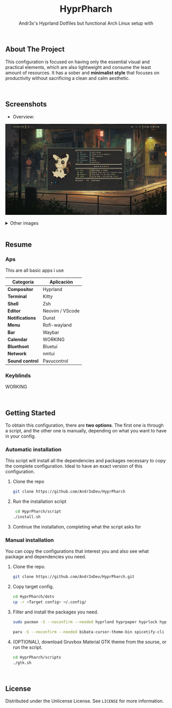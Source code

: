 <div align="center">
    <h1 align="center">HyprPharch</h1>
    <p align="center">
Andr3x's Hyprland Dotfiles but functional Arch Linux setup with 
    </p>
</div>

</br>

## About The Project

This configuration is focused on having only the essential visual and practical elements, which are also lightweight and consume the least amount of resources. It has a sober and **minimalist style** that focuses on productivity without sacrificing a clean and calm aesthetic.

</br>

## Screenshots

- Overview:
  
![start](docs/home.png)

<details>
    <summary>Other images</summary>  

![start](docs/start.png)

![start](docs/systemApps.png)

![start](docs/menu.png)

![start](docs/nvim.png)

![start](docs/bSpotify.png)

![start](docs/close.png)

</details>


</br>

## Resume

### Aps

This are all basic apps i use

| Categoría            | Aplicación         |
|----------------------|--------------------|
| **Compositor**      | Hyprland            |
| **Terminal**        | Kitty               |
| **Shell**           | Zsh                 |
| **Editor**          | Neovim / VScode     |
| **Notifications**   | Dunst               |
| **Menu**            | Rofi-wayland        |
| **Bar**             | Waybar              |
| **Calendar**        | WORKING|
| **Bluethoot**       | Bluetui             |
| **Network**         | nmtui               |
| **Sound control**   | Pavucontrol         |


### Keyblinds
WORKING


</br>

## Getting Started
To obtain this configuration, there are **two options**. The first one is through a script, and the other one is manually, depending on what you want to have in your config.


### Automatic installation
This script will install all the dependencies and packages necessary to copy the complete configuration. Ideal to have an exact version of this configuration.

1. Clone the repo
   ```sh
   git clone https://github.com/Andr3xDev/HyprPharch
   ```

2. Run the installation script
   ```sh
    cd HyprPharch/script
   ./install.sh
   ```

3. Continue the installation, completing what the script asks for

   
### Manual installation
You can copy the configurations that interest you and also see what package and dependencies you need.
1. Clone the repo.
    ```sh
    git clone https://github.com/Andr3xDev/HyprPharch.git
    ```

2. Copy target config.
    ```sh
    cd HyprPharch/dots
    cp -r <Target config> ¬/.config/
    ```
   
3. Filter and install the packages you need.
    ```sh
    sudo pacman -S --noconfirm --needed hyprland hyprpaper hyprlock hypridle kitty 7zip bluetui brightnessctl btop dunst fastfetch firefox fzf gtk-engine-murrine neovim noto-fonts-cjk nwg-look papirus-icon-theme pavucontrol pipewire pipewire-alsa pipewire-jack pipewire-pulse polkit-gnome python python-gobject rofi-wayland spotify-launcher ttf-firacode-nerd ttf-font-awesome ttf-jetbrains-mono-nerd unzip waybar wireplumber xdg-desktop-portal-hyprland xdg-utils yazi zsh
    ```

    ```sh
    paru -S --noconfirm --needed bibata-cursor-theme-bin spicetify-cli visual-studio-code-bin
    ```

4. (OPTIONAL), download Gruvbox Material GTK theme from the sourse, or run the script.
    ```sh
    cd HyprPharch/scripts
    ./gtk.sh
    ```

</br>

## License
Distributed under the Unlicense License. See `LICENSE` for more information.

